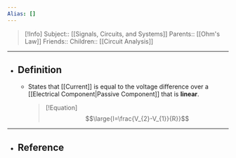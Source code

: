 ```yaml
---
Alias: []
---
```

> [!Info]
> Subject:: [[Signals, Circuits, and Systems]]
> Parents:: [[Ohm's Law]]
> Friends:: 
> Children:: [[Circuit Analysis]]
---
- ## Definition
	- States that [[Current]] is equal to the voltage difference over a [[Electrical Component|Passive Component]] that is **linear**.
	  > [!Equation]
	  > $$\large{I=\frac{V_{2}-V_{1}}{R}}$$
---
- ## Reference